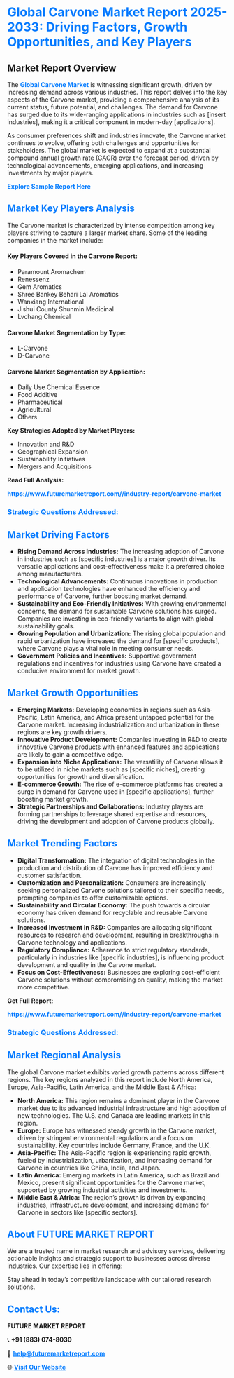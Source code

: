 <h1 style="color: #007BFF;">Global Carvone Market Report 2025-2033: Driving Factors, Growth Opportunities, and Key Players</h1>

<section id="overview">
<h2>Market Report Overview</h2>
<p>The <a href="https://www.futuremarketreport.com//industry-report/carvone-market" style="color: #007BFF; text-decoration: none;"><strong>Global Carvone Market</strong></a> is witnessing significant growth, driven by increasing demand across various industries. This report delves into the key aspects of the Carvone market, providing a comprehensive analysis of its current status, future potential, and challenges. The demand for Carvone has surged due to its wide-ranging applications in industries such as [insert industries], making it a critical component in modern-day [applications].</p>
<p>As consumer preferences shift and industries innovate, the Carvone market continues to evolve, offering both challenges and opportunities for stakeholders. The global market is expected to expand at a substantial compound annual growth rate (CAGR) over the forecast period, driven by technological advancements, emerging applications, and increasing investments by major players.</p>
</section>

<section id="overview">
<p><a href="https://www.futuremarketreport.com//request-sample/reportId=85955" style="color: #007BFF; text-decoration: none;"><strong>Explore Sample Report Here</strong></a></p>
</section>

<section id="key-players">
<h2 style="color: #007BFF;">Market Key Players Analysis</h2>
<p>The Carvone market is characterized by intense competition among key players striving to capture a larger market share. Some of the leading companies in the market include:</p>
<h4>Key Players Covered in the Carvone Report:</h4>
<ul><li>Paramount Aromachem</li><li>Renessenz</li><li>Gem Aromatics</li><li>Shree Bankey Behari Lal Aromatics</li><li>Wanxiang International</li><li>Jishui County Shunmin Medicinal</li><li>Lvchang Chemical</li></ul>
<h4>Carvone Market Segmentation by Type:</h4>
<ul><li>L-Carvone</li><li>D-Carvone</li></ul>

<h4>Carvone Market Segmentation by Application:</h4>
<ul><li>Daily Use Chemical Essence</li><li>Food Additive</li><li>Pharmaceutical</li><li>Agricultural</li><li>Others</li></ul>
<p><strong>Key Strategies Adopted by Market Players:</strong></p>
<ul>
<li>Innovation and R&D</li>
<li>Geographical Expansion</li>
<li>Sustainability Initiatives</li>
<li>Mergers and Acquisitions</li>
</ul>
</section>

<section>
<p><strong>Read Full Analysis: </strong></p><a href="https://www.futuremarketreport.com//industry-report/carvone-market" style="color: #007BFF; text-decoration: none;"><strong>https://www.futuremarketreport.com//industry-report/carvone-market</strong></a>
<h3 style="color: #007BFF;">Strategic Questions Addressed:</h3>
</section>

<section id="driving-factors">
<h2 style="color: #007BFF;">Market Driving Factors</h2>
<ul>
<li><strong>Rising Demand Across Industries:</strong> The increasing adoption of Carvone in industries such as [specific industries] is a major growth driver. Its versatile applications and cost-effectiveness make it a preferred choice among manufacturers.</li>
<li><strong>Technological Advancements:</strong> Continuous innovations in production and application technologies have enhanced the efficiency and performance of Carvone, further boosting market demand.</li>
<li><strong>Sustainability and Eco-Friendly Initiatives:</strong> With growing environmental concerns, the demand for sustainable Carvone solutions has surged. Companies are investing in eco-friendly variants to align with global sustainability goals.</li>
<li><strong>Growing Population and Urbanization:</strong> The rising global population and rapid urbanization have increased the demand for [specific products], where Carvone plays a vital role in meeting consumer needs.</li>
<li><strong>Government Policies and Incentives:</strong> Supportive government regulations and incentives for industries using Carvone have created a conducive environment for market growth.</li>
</ul>
</section>

<section id="growth-opportunities">
<h2 style="color: #007BFF;">Market Growth Opportunities</h2>
<ul>
<li><strong>Emerging Markets:</strong> Developing economies in regions such as Asia-Pacific, Latin America, and Africa present untapped potential for the Carvone market. Increasing industrialization and urbanization in these regions are key growth drivers.</li>
<li><strong>Innovative Product Development:</strong> Companies investing in R&D to create innovative Carvone products with enhanced features and applications are likely to gain a competitive edge.</li>
<li><strong>Expansion into Niche Applications:</strong> The versatility of Carvone allows it to be utilized in niche markets such as [specific niches], creating opportunities for growth and diversification.</li>
<li><strong>E-commerce Growth:</strong> The rise of e-commerce platforms has created a surge in demand for Carvone used in [specific applications], further boosting market growth.</li>
<li><strong>Strategic Partnerships and Collaborations:</strong> Industry players are forming partnerships to leverage shared expertise and resources, driving the development and adoption of Carvone products globally.</li>
</ul>
</section>

<section id="trending-factors">
<h2 style="color: #007BFF;">Market Trending Factors</h2>
<ul>
<li><strong>Digital Transformation:</strong> The integration of digital technologies in the production and distribution of Carvone has improved efficiency and customer satisfaction.</li>
<li><strong>Customization and Personalization:</strong> Consumers are increasingly seeking personalized Carvone solutions tailored to their specific needs, prompting companies to offer customizable options.</li>
<li><strong>Sustainability and Circular Economy:</strong> The push towards a circular economy has driven demand for recyclable and reusable Carvone solutions.</li>
<li><strong>Increased Investment in R&D:</strong> Companies are allocating significant resources to research and development, resulting in breakthroughs in Carvone technology and applications.</li>
<li><strong>Regulatory Compliance:</strong> Adherence to strict regulatory standards, particularly in industries like [specific industries], is influencing product development and quality in the Carvone market.</li>
<li><strong>Focus on Cost-Effectiveness:</strong> Businesses are exploring cost-efficient Carvone solutions without compromising on quality, making the market more competitive.</li>
</ul>
</section>

<section>
<p><strong>Get Full Report: </strong></p><a href="https://www.futuremarketreport.com//industry-report/carvone-market" style="color: #007BFF; text-decoration: none;"><strong>https://www.futuremarketreport.com//industry-report/carvone-market</strong></a>
<h3 style="color: #007BFF;">Strategic Questions Addressed:</h3>
</section>


<section id="regional-analysis">
<h2 style="color: #007BFF;">Market Regional Analysis</h2>
<p>The global Carvone market exhibits varied growth patterns across different regions. The key regions analyzed in this report include North America, Europe, Asia-Pacific, Latin America, and the Middle East & Africa:</p>
<ul>
<li><strong>North America:</strong> This region remains a dominant player in the Carvone market due to its advanced industrial infrastructure and high adoption of new technologies. The U.S. and Canada are leading markets in this region.</li>
<li><strong>Europe:</strong> Europe has witnessed steady growth in the Carvone market, driven by stringent environmental regulations and a focus on sustainability. Key countries include Germany, France, and the U.K.</li>
<li><strong>Asia-Pacific:</strong> The Asia-Pacific region is experiencing rapid growth, fueled by industrialization, urbanization, and increasing demand for Carvone in countries like China, India, and Japan.</li>
<li><strong>Latin America:</strong> Emerging markets in Latin America, such as Brazil and Mexico, present significant opportunities for the Carvone market, supported by growing industrial activities and investments.</li>
<li><strong>Middle East & Africa:</strong> The region’s growth is driven by expanding industries, infrastructure development, and increasing demand for Carvone in sectors like [specific sectors].</li>
</ul>
</section>

<footer>
<h2 style="color: #007BFF;">About FUTURE MARKET REPORT</h2>
<p>We are a trusted name in market research and advisory services, delivering actionable insights and strategic support to businesses across diverse industries. Our expertise lies in offering:</p>

<p>Stay ahead in today’s competitive landscape with our tailored research solutions.</p>

<h2 style="color: #007BFF;">Contact Us:</h2>
<p><strong>FUTURE MARKET REPORT</strong></p>
<p>📞 <strong>+91 (883) 074-8030</strong></p>
<p>📧 <strong><a href="mailto:help@futuremarketreport.com" style="color: #007BFF;">help@futuremarketreport.com</a></strong></p>
<p>🌐 <strong><a href="https://www.futuremarketreport.com/" style="color: #007BFF;">Visit Our Website</a></strong></p>
</footer>